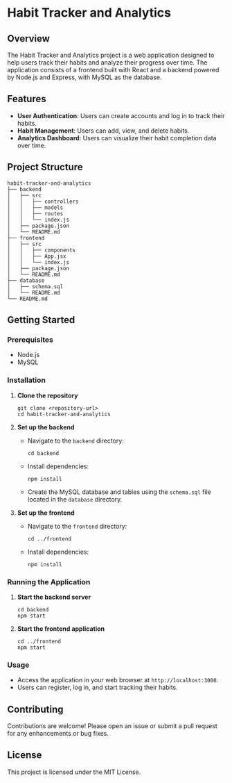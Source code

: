 # Habit Tracker and Analytics

## Overview
The Habit Tracker and Analytics project is a web application designed to help users track their habits and analyze their progress over time. The application consists of a frontend built with React and a backend powered by Node.js and Express, with MySQL as the database.

## Features
- **User Authentication**: Users can create accounts and log in to track their habits.
- **Habit Management**: Users can add, view, and delete habits.
- **Analytics Dashboard**: Users can visualize their habit completion data over time.

## Project Structure
```
habit-tracker-and-analytics
├── backend
│   ├── src
│   │   ├── controllers
│   │   ├── models
│   │   ├── routes
│   │   └── index.js
│   ├── package.json
│   └── README.md
├── frontend
│   ├── src
│   │   ├── components
│   │   ├── App.jsx
│   │   └── index.js
│   ├── package.json
│   └── README.md
├── database
│   ├── schema.sql
│   └── README.md
└── README.md
```

## Getting Started

### Prerequisites
- Node.js
- MySQL

### Installation

1. **Clone the repository**
   ```
   git clone <repository-url>
   cd habit-tracker-and-analytics
   ```

2. **Set up the backend**
   - Navigate to the `backend` directory:
     ```
     cd backend
     ```
   - Install dependencies:
     ```
     npm install
     ```
   - Create the MySQL database and tables using the `schema.sql` file located in the `database` directory.

3. **Set up the frontend**
   - Navigate to the `frontend` directory:
     ```
     cd ../frontend
     ```
   - Install dependencies:
     ```
     npm install
     ```

### Running the Application

1. **Start the backend server**
   ```
   cd backend
   npm start
   ```

2. **Start the frontend application**
   ```
   cd ../frontend
   npm start
   ```

### Usage
- Access the application in your web browser at `http://localhost:3000`.
- Users can register, log in, and start tracking their habits.

## Contributing
Contributions are welcome! Please open an issue or submit a pull request for any enhancements or bug fixes.

## License
This project is licensed under the MIT License.